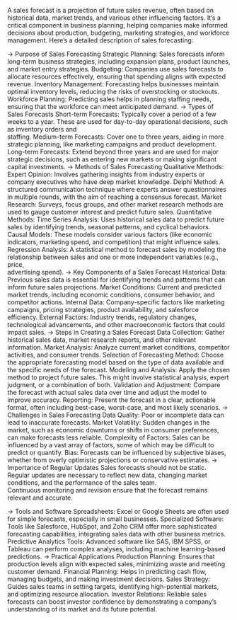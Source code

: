 A sales forecast is a projection of future sales revenue, often based on historical data, market trends, and various other influencing factors. It’s a critical component in business planning, helping companies make informed decisions about production, budgeting, marketing strategies, and workforce management. Here’s a detailed description of sales forecasting:

-> Purpose of Sales Forecasting
  Strategic Planning: Sales forecasts inform long-term business strategies, including expansion plans, product launches, and market entry strategies.
  Budgeting: Companies use sales forecasts to allocate resources effectively, ensuring that spending aligns with expected revenue.
  Inventory Management: Forecasting helps businesses maintain optimal inventory levels, reducing the risks of overstocking or stockouts.
  Workforce Planning: Predicting sales helps in planning staffing needs, ensuring that the workforce can meet anticipated demand.
-> Types of Sales Forecasts
  Short-term Forecasts: Typically cover a period of a few weeks to a year. These are used for day-to-day operational decisions, such as inventory orders and     
  staffing.
  Medium-term Forecasts: Cover one to three years, aiding in more strategic planning, like marketing campaigns and product development.
  Long-term Forecasts: Extend beyond three years and are used for major strategic decisions, such as entering new markets or making significant capital investments.
-> Methods of Sales Forecasting
  Qualitative Methods:
  Expert Opinion: Involves gathering insights from industry experts or company executives who have deep market knowledge.
  Delphi Method: A structured communication technique where experts answer questionnaires in multiple rounds, with the aim of reaching a consensus forecast.
  Market Research: Surveys, focus groups, and other market research methods are used to gauge customer interest and predict future sales.
  Quantitative Methods:
  Time Series Analysis: Uses historical sales data to predict future sales by identifying trends, seasonal patterns, and cyclical behaviors.
  Causal Models: These models consider various factors (like economic indicators, marketing spend, and competition) that might influence sales.
  Regression Analysis: A statistical method to forecast sales by modeling the relationship between sales and one or more independent variables (e.g., price,       
  advertising spend).
-> Key Components of a Sales Forecast
  Historical Data: Previous sales data is essential for identifying trends and patterns that can inform future sales projections.
  Market Conditions: Current and predicted market trends, including economic conditions, consumer behavior, and competitor actions.
  Internal Data: Company-specific factors like marketing campaigns, pricing strategies, product availability, and salesforce efficiency.
  External Factors: Industry trends, regulatory changes, technological advancements, and other macroeconomic factors that could impact sales.
-> Steps in Creating a Sales Forecast
  Data Collection: Gather historical sales data, market research reports, and other relevant information.
  Market Analysis: Analyze current market conditions, competitor activities, and consumer trends.
  Selection of Forecasting Method: Choose the appropriate forecasting model based on the type of data available and the specific needs of the forecast.
  Modeling and Analysis: Apply the chosen method to project future sales. This might involve statistical analysis, expert judgment, or a combination of both.
  Validation and Adjustment: Compare the forecast with actual sales data over time and adjust the model to improve accuracy.
  Reporting: Present the forecast in a clear, actionable format, often including best-case, worst-case, and most likely scenarios.
-> Challenges in Sales Forecasting
  Data Quality: Poor or incomplete data can lead to inaccurate forecasts.
  Market Volatility: Sudden changes in the market, such as economic downturns or shifts in consumer preferences, can make forecasts less reliable.
  Complexity of Factors: Sales can be influenced by a vast array of factors, some of which may be difficult to predict or quantify.
  Bias: Forecasts can be influenced by subjective biases, whether from overly optimistic projections or conservative estimates.
-> Importance of Regular Updates
  Sales forecasts should not be static. Regular updates are necessary to reflect new data, changing market conditions, and the performance of the sales team.     
  Continuous monitoring and revision ensure that the forecast remains relevant and accurate.

-> Tools and Software
  Spreadsheets: Excel or Google Sheets are often used for simple forecasts, especially in small businesses.
  Specialized Software: Tools like Salesforce, HubSpot, and Zoho CRM offer more sophisticated forecasting capabilities, integrating sales data with other business    metrics.
  Predictive Analytics Tools: Advanced software like SAS, IBM SPSS, or Tableau can perform complex analyses, including machine learning-based predictions.
-> Practical Applications
  Production Planning: Ensures that production levels align with expected sales, minimizing waste and meeting customer demand.
  Financial Planning: Helps in predicting cash flow, managing budgets, and making investment decisions.
  Sales Strategy: Guides sales teams in setting targets, identifying high-potential markets, and optimizing resource allocation.
  Investor Relations: Reliable sales forecasts can boost investor confidence by demonstrating a company’s understanding of its market and its future potential. 
